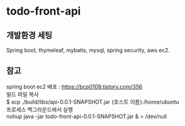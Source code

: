 # todo-front-api
   
   
개발환경 세팅
---
Spring boot, thymeleaf, mybatis, mysql, spring security, aws ec2.  
   
참고
---
spring boot ec2 배포 : https://bcp0109.tistory.com/356  
빌드 파일 복사  
   $ scp ./build/libs/api-0.0.1-SNAPSHOT.jar {호스트 이름}:/home/ubuntu  
프로세스 백그라운드에서 실행   
   nohup java -jar todo-front-api-0.0.1-SNAPSHOT.jar & > /dev/null
